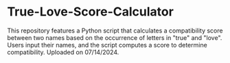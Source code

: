 # True-Love-Score-Calculator
This repository features a Python script that calculates a compatibility score between two names based on the occurrence of letters in "true" and "love". Users input their names, and the script computes a score to determine compatibility. Uploaded on 07/14/2024.
